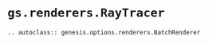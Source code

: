 # `gs.renderers.RayTracer`
```{eval-rst}  
.. autoclass:: genesis.options.renderers.BatchRenderer
```
